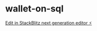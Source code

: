 # wallet-on-sql

[Edit in StackBlitz next generation editor ⚡️](https://stackblitz.com/~/github.com/scyther/wallet-on-sql)